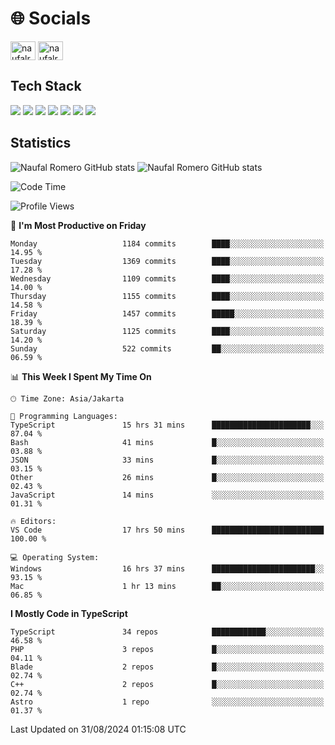 <h1 align="">🌐 Socials</h1>
<p align="left">
<a href="https://linkedin.com/in/naufal-romero-putra-pratama-9ab816177/" target="blank"><img align="center" src="https://raw.githubusercontent.com/rahuldkjain/github-profile-readme-generator/master/src/images/icons/Social/linked-in-alt.svg" alt="naufalromero" height="30" width="40" /></a>
<a href="https://instagram.com/naufalromero" target="blank"><img align="center" src="https://raw.githubusercontent.com/rahuldkjain/github-profile-readme-generator/master/src/images/icons/Social/instagram.svg" alt="naufalromero" height="30" width="40" /></a>
</p>


<h2 align="">Tech Stack</h2>
<div align="">
  <img src="https://img.shields.io/badge/next.js-000000?style=for-the-badge&logo=nextdotjs&logoColor=white"/>
 <img src="https://img.shields.io/badge/typescript-%23007ACC.svg?style=for-the-badge&logo=typescript&logoColor=white"/>
 <img src="https://img.shields.io/badge/react-%2320232a.svg?style=for-the-badge&logo=react&logoColor=%2361DAFB"/>
 <img src="https://img.shields.io/badge/tailwindcss-%2338B2AC.svg?style=for-the-badge&logo=tailwind-css&logoColor=white"/>
 <img src="https://img.shields.io/badge/Prisma-3982CE?style=for-the-badge&logo=Prisma&logoColor=white"/>
 <img src="https://img.shields.io/badge/javascript-%23323330.svg?style=for-the-badge&logo=javascript&logoColor=%23F7DF1E"/>
 <img src="https://img.shields.io/badge/java-%23ED8B00.svg?style=for-the-badge&logo=openjdk&logoColor=white"/>
</div>


<h2 align="">Statistics</h2>
<div align="">
<img src="https://github-readme-stats-xi-nine-74.vercel.app/api?username=romves&show_icons=true&theme=tokyonight&include_all_commits=true&count_private=true" alt="Naufal Romero GitHub stats"/>
<img src="https://github-readme-stats-xi-nine-74.vercel.app/api/top-langs/?username=romves&theme=tokyonight&hide_border=false&include_all_commits=true&count_private=true&layout=compact" alt="Naufal Romero GitHub stats"/>
</div>

<!--START_SECTION:waka-->
![Code Time](http://img.shields.io/badge/Code%20Time-1%2C523%20hrs%2037%20mins-blue)

![Profile Views](http://img.shields.io/badge/Profile%20Views-11-blue)

📅 **I'm Most Productive on Friday** 

```text
Monday                   1184 commits        ████░░░░░░░░░░░░░░░░░░░░░   14.95 % 
Tuesday                  1369 commits        ████░░░░░░░░░░░░░░░░░░░░░   17.28 % 
Wednesday                1109 commits        ████░░░░░░░░░░░░░░░░░░░░░   14.00 % 
Thursday                 1155 commits        ████░░░░░░░░░░░░░░░░░░░░░   14.58 % 
Friday                   1457 commits        █████░░░░░░░░░░░░░░░░░░░░   18.39 % 
Saturday                 1125 commits        ████░░░░░░░░░░░░░░░░░░░░░   14.20 % 
Sunday                   522 commits         ██░░░░░░░░░░░░░░░░░░░░░░░   06.59 % 
```


📊 **This Week I Spent My Time On** 

```text
🕑︎ Time Zone: Asia/Jakarta

💬 Programming Languages: 
TypeScript               15 hrs 31 mins      ██████████████████████░░░   87.04 % 
Bash                     41 mins             █░░░░░░░░░░░░░░░░░░░░░░░░   03.88 % 
JSON                     33 mins             █░░░░░░░░░░░░░░░░░░░░░░░░   03.15 % 
Other                    26 mins             █░░░░░░░░░░░░░░░░░░░░░░░░   02.43 % 
JavaScript               14 mins             ░░░░░░░░░░░░░░░░░░░░░░░░░   01.31 % 

🔥 Editors: 
VS Code                  17 hrs 50 mins      █████████████████████████   100.00 % 

💻 Operating System: 
Windows                  16 hrs 37 mins      ███████████████████████░░   93.15 % 
Mac                      1 hr 13 mins        ██░░░░░░░░░░░░░░░░░░░░░░░   06.85 % 
```

**I Mostly Code in TypeScript** 

```text
TypeScript               34 repos            ████████████░░░░░░░░░░░░░   46.58 % 
PHP                      3 repos             █░░░░░░░░░░░░░░░░░░░░░░░░   04.11 % 
Blade                    2 repos             █░░░░░░░░░░░░░░░░░░░░░░░░   02.74 % 
C++                      2 repos             █░░░░░░░░░░░░░░░░░░░░░░░░   02.74 % 
Astro                    1 repo              ░░░░░░░░░░░░░░░░░░░░░░░░░   01.37 % 
```




 Last Updated on 31/08/2024 01:15:08 UTC
<!--END_SECTION:waka-->
